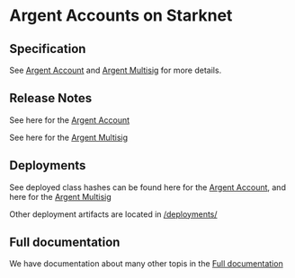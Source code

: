 # Argent Accounts on Starknet

## Specification

See [Argent Account](./docs/argent_account.md) and [Argent Multisig](./docs/multisig.md) for more details.

## Release Notes

See here for the [Argent Account](./docs/CHANGELOG_argent_account.md)

See here for the [Argent Multisig](./docs/CHANGELOG_multisig.md)

## Deployments

See deployed class hashes can be found here for the [Argent Account](./deployments/account.txt), and here for the [Argent Multisig](./deployments/multisig.txt)

Other deployment artifacts are located in [/deployments/](./deployments/)

## Full documentation

We have documentation about many other topis in the [Full documentation](./docs/SUMMARY.md)
